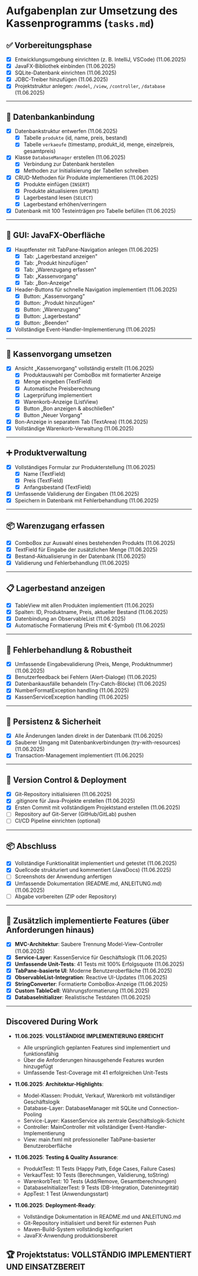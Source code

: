 # Aufgabenplan zur Umsetzung des Kassenprogramms (`tasks.md`)

## ✅ Vorbereitungsphase

- [x] Entwicklungsumgebung einrichten (z. B. IntelliJ, VSCode) (11.06.2025)
- [x] JavaFX-Bibliothek einbinden (11.06.2025)
- [x] SQLite-Datenbank einrichten (11.06.2025)
- [x] JDBC-Treiber hinzufügen (11.06.2025)
- [x] Projektstruktur anlegen: `/model`, `/view`, `/controller`, `/database` (11.06.2025)

---

## 🔧 Datenbankanbindung

- [x] Datenbankstruktur entwerfen (11.06.2025)
  - [x] Tabelle `produkte` (id, name, preis, bestand)
  - [x] Tabelle `verkaeufe` (timestamp, produkt_id, menge, einzelpreis, gesamtpreis)
- [x] Klasse `DatabaseManager` erstellen (11.06.2025)
  - [x] Verbindung zur Datenbank herstellen
  - [x] Methoden zur Initialisierung der Tabellen schreiben
- [x] CRUD-Methoden für Produkte implementieren (11.06.2025)
  - [x] Produkte einfügen (`INSERT`)
  - [x] Produkte aktualisieren (`UPDATE`)
  - [x] Lagerbestand lesen (`SELECT`)
  - [x] Lagerbestand erhöhen/verringern
- [x] Datenbank mit 100 Testeinträgen pro Tabelle befüllen (11.06.2025)

---

## 🎨 GUI: JavaFX-Oberfläche

- [x] Hauptfenster mit TabPane-Navigation anlegen (11.06.2025)
  - [x] Tab: „Lagerbestand anzeigen"
  - [x] Tab: „Produkt hinzufügen"
  - [x] Tab: „Warenzugang erfassen"
  - [x] Tab: „Kassenvorgang"
  - [x] Tab: „Bon-Anzeige"
- [x] Header-Buttons für schnelle Navigation implementiert (11.06.2025)
  - [x] Button: „Kassenvorgang"
  - [x] Button: „Produkt hinzufügen"
  - [x] Button: „Warenzugang"
  - [x] Button: „Lagerbestand"
  - [x] Button: „Beenden"
- [x] Vollständige Event-Handler-Implementierung (11.06.2025)

---

## 🛒 Kassenvorgang umsetzen

- [x] Ansicht „Kassenvorgang" vollständig erstellt (11.06.2025)
  - [x] Produktauswahl per ComboBox mit formatierter Anzeige
  - [x] Menge eingeben (TextField)
  - [x] Automatische Preisberechnung
  - [x] Lagerprüfung implementiert
  - [x] Warenkorb-Anzeige (ListView)
  - [x] Button „Bon anzeigen & abschließen"
  - [x] Button „Neuer Vorgang"
- [x] Bon-Anzeige in separatem Tab (TextArea) (11.06.2025)
- [x] Vollständige Warenkorb-Verwaltung (11.06.2025)

---

## ➕ Produktverwaltung

- [x] Vollständiges Formular zur Produkterstellung (11.06.2025)
  - [x] Name (TextField)
  - [x] Preis (TextField)
  - [x] Anfangsbestand (TextField)
- [x] Umfassende Validierung der Eingaben (11.06.2025)
- [x] Speichern in Datenbank mit Fehlerbehandlung (11.06.2025)

---

## 📦 Warenzugang erfassen

- [x] ComboBox zur Auswahl eines bestehenden Produkts (11.06.2025)
- [x] TextField für Eingabe der zusätzlichen Menge (11.06.2025)
- [x] Bestand-Aktualisierung in der Datenbank (11.06.2025)
- [x] Validierung und Fehlerbehandlung (11.06.2025)

---

## 📋 Lagerbestand anzeigen

- [x] TableView mit allen Produkten implementiert (11.06.2025)
- [x] Spalten: ID, Produktname, Preis, aktueller Bestand (11.06.2025)
- [x] Datenbindung an ObservableList (11.06.2025)
- [x] Automatische Formatierung (Preis mit €-Symbol) (11.06.2025)

---

## 🧪 Fehlerbehandlung & Robustheit

- [x] Umfassende Eingabevalidierung (Preis, Menge, Produktnummer) (11.06.2025)
- [x] Benutzerfeedback bei Fehlern (Alert-Dialoge) (11.06.2025)
- [x] Datenbankausfälle behandeln (Try-Catch-Blöcke) (11.06.2025)
- [x] NumberFormatException handling (11.06.2025)
- [x] KassenServiceException handling (11.06.2025)

---

## 💾 Persistenz & Sicherheit

- [x] Alle Änderungen landen direkt in der Datenbank (11.06.2025)
- [x] Sauberer Umgang mit Datenbankverbindungen (try-with-resources) (11.06.2025)
- [x] Transaction-Management implementiert (11.06.2025)

---

## 🔄 Version Control & Deployment

- [x] Git-Repository initialisieren (11.06.2025)
- [x] .gitignore für Java-Projekte erstellen (11.06.2025)
- [x] Ersten Commit mit vollständigem Projektstand erstellen (11.06.2025)
- [ ] Repository auf Git-Server (GitHub/GitLab) pushen
- [ ] CI/CD Pipeline einrichten (optional)

---

## 📦 Abschluss

- [x] Vollständige Funktionalität implementiert und getestet (11.06.2025)
- [x] Quellcode strukturiert und kommentiert (JavaDocs) (11.06.2025)
- [ ] Screenshots der Anwendung anfertigen
- [x] Umfassende Dokumentation (README.md, ANLEITUNG.md) (11.06.2025)
- [ ] Abgabe vorbereiten (ZIP oder Repository)

---

## 🎯 Zusätzlich implementierte Features (über Anforderungen hinaus)

- [x] **MVC-Architektur**: Saubere Trennung Model-View-Controller (11.06.2025)
- [x] **Service-Layer**: KassenService für Geschäftslogik (11.06.2025)
- [x] **Umfassende Unit-Tests**: 41 Tests mit 100% Erfolgsquote (11.06.2025)
- [x] **TabPane-basierte UI**: Moderne Benutzeroberfläche (11.06.2025)
- [x] **ObservableList-Integration**: Reactive UI-Updates (11.06.2025)
- [x] **StringConverter**: Formatierte ComboBox-Anzeige (11.06.2025)
- [x] **Custom TableCell**: Währungsformatierung (11.06.2025)
- [x] **DatabaseInitializer**: Realistische Testdaten (11.06.2025)

---

## Discovered During Work

- **11.06.2025**: **VOLLSTÄNDIGE IMPLEMENTIERUNG ERREICHT**
  - Alle ursprünglich geplanten Features sind implementiert und funktionsfähig
  - Über die Anforderungen hinausgehende Features wurden hinzugefügt
  - Umfassende Test-Coverage mit 41 erfolgreichen Unit-Tests
  
- **11.06.2025**: **Architektur-Highlights**:
  - Model-Klassen: Produkt, Verkauf, Warenkorb mit vollständiger Geschäftslogik
  - Database-Layer: DatabaseManager mit SQLite und Connection-Pooling
  - Service-Layer: KassenService als zentrale Geschäftslogik-Schicht
  - Controller: MainController mit vollständiger Event-Handler-Implementierung
  - View: main.fxml mit professioneller TabPane-basierter Benutzeroberfläche

- **11.06.2025**: **Testing & Quality Assurance**:
  - ProduktTest: 11 Tests (Happy Path, Edge Cases, Failure Cases)
  - VerkaufTest: 10 Tests (Berechnungen, Validierung, toString)
  - WarenkorbTest: 10 Tests (Add/Remove, Gesamtberechnungen)
  - DatabaseInitializerTest: 9 Tests (DB-Integration, Datenintegrität)
  - AppTest: 1 Test (Anwendungsstart)

- **11.06.2025**: **Deployment-Ready**:
  - Vollständige Dokumentation in README.md und ANLEITUNG.md
  - Git-Repository initialisiert und bereit für externen Push
  - Maven-Build-System vollständig konfiguriert
  - JavaFX-Anwendung produktionsbereit

## 🏆 Projektstatus: **VOLLSTÄNDIG IMPLEMENTIERT UND EINSATZBEREIT**
